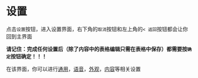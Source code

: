 # 设置

点击`设置`按钮，进入设置界面，右下角的`取消`按钮和左上角的`< 返回`按钮都会让你回到主界面

**请记住：完成任何设置后（除了内容中的表格编辑只需在表格中保存）都需要按`确定`按钮确定！！！**

在该界面，你可以进行[通用](./docs/通用.md)，[语音](./docs/语音.md)，[外观](./docs/外观.md)，[内容](./docs/内容.md)等相关设置